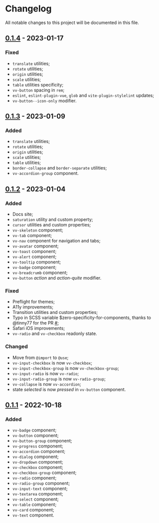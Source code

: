 # Changelog

All notable changes to this project will be documented in this file.

## [0.1.4] - 2023-01-17

### Fixed

*   `translate` utilities;
*   `rotate` utilities;
*   `origin` utilities;
*   `scale` utilities;
*   `table` utilities specificity;
*   `vv-button` spacing in `rem`;
*   `eslint`, `eslint-plugin-vue`, `glob` and `vite-plugin-stylelint` updates;
*   `vv-button--icon-only` modifier.

## [0.1.3] - 2023-01-09

### Added

*   `translate` utilities;
*   `rotate` utilities;
*   `origin` utilities;
*   `scale` utilities;
*   `table` utilities;
*   `border-collapse` and `border-separate` utilities;
*   `vv-accordion-group` component.

## [0.1.2] - 2023-01-04

### Added

*   Docs site;
*   `saturation` utility and custom property;
*   `cursor` utilities and custom properties;
*   `vv-skeleton` component;
*   `vv-tab` component;
*   `vv-nav` component for navigation and tabs;
*   `vv-avatar` component;
*   `vv-toast` component;
*   `vv-alert` component;
*   `vv-tooltip` component;
*   `vv-badge` component;
*   `vv-breadcrumb` component;
*   `vv-button` *action* and *action-quite* modifier.

### Fixed

*   Preflight for themes;
*   A11y improvements;
*   Transition utilities and custom properties;
*   Typo in SCSS variable $zero-specificity-for-components, thanks to @tinny77 for the PR [#](https://github.com/volverjs/style/pull/2);
*   Safari iOS improvements;
*   `vv-radio` and `vv-checkbox` readonly state.

### Changed

*   Move from `@import` to `@use`;
*   `vv-input-checkbox` is now `vv-checkbox`;
*   `vv-input-checkbox-group` is now `vv-checkbox-group`;
*   `vv-input-radio` is now `vv-radio`;
*   `vv-input-radio-group` is now `vv-radio-group`;
*   `vv-collapse` is now `vv-accordion`;
*   state *selected* is now *pressed* in `vv-button` component.

## [0.1.1] - 2022-10-18

### Added

*   `vv-badge` component;
*   `vv-button` component;
*   `vv-button-group` component;
*   `vv-progress` component;
*   `vv-accordion` component;
*   `vv-dialog` component;
*   `vv-dropdown` component;
*   `vv-checkbox` component;
*   `vv-checkbox-group` component;
*   `vv-radio` component;
*   `vv-radio-group` component;
*   `vv-input-text` component;
*   `vv-textarea` component;
*   `vv-select` component;
*   `vv-table` component;
*   `vv-card` component;
*   `vv-text` component.

[0.1.4]: https://github.com/volverjs/style/compare/v0.1.3...v0.1.4
[0.1.3]: https://github.com/volverjs/style/compare/v0.1.2...v0.1.3
[0.1.2]: https://github.com/volverjs/style/compare/v0.1.1...v0.1.2
[0.1.1]: https://github.com/volverjs/style/compare/v0.1.0...v0.1.1
